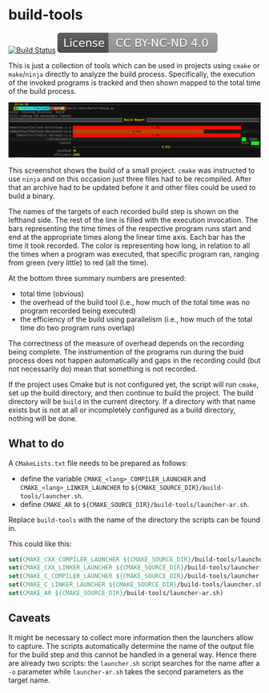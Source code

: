 build-tools
===========

[![Build Status](https://github.com/drepper/build-tools/workflows/CI/badge.svg)](https://github.com/drepper/build-tools/actions)
[![License: CC BY-NC-ND 4.0](extra/License-CC_BY--NC--ND_4.0-lightgrey.svg)](https://creativecommons.org/licenses/by-nc-nd/4.0/)

This is just a collection of tools which can be used in projects using `cmake` or
`make`/`ninja` directly to analyze the build process.  Specifically, the execution of
the invoked programs is tracked and then shown mapped to the total time of the
build process.

![example build](extra/screenshot.png)

This screenshot shows the build of a small project.  `cmake` was instructed to use
`ninja` and on this occasion just three files had to be recompiled.  After that an
archive had to be updated before it and other files could be used to build a binary.

The names of the targets of each recorded build step is shown on the lefthand side.
The rest of the line is filled with the execution invocation.  The bars representing
the time times of the respective program runs start and end at the appropriate times
along the linear time axis.  Each bar has the time it took recorded.  The color is
representing how long, in relation to all the times when a program was executed, that
specific program ran, ranging from green (very little) to red (all the time).

At the bottom three summary numbers are presented:
- total time (obvious)
- the overhead of the build tool (i.e., how much of the total time was no program
  recorded being executed)
- the efficiency of the build using parallelism (i.e., how much of the total time
  do two program runs overlap)

The correctness of the measure of overhead depends on the recording being complete.
The instrumention of the programs run during the buid process does not happen
automatically and gaps in the recording could (but not necessarily do) mean that
something is not recorded.

If the project uses Cmake but is not configured yet, the script will run `cmake`, set up
the build directory, and then continue to build the project.  The build directory will
be `build` in the current directory.  If a directory with that name exists but is not
at all or incompletely configured as a build directory, nothing will be done.


What to do
----------

A `CMakeLists.txt` file needs to be prepared as follows:

- define the variable `CMAKE_<lang>_COMPILER_LAUNCHER` and `CMAKE_<lang>_LINKER_LAUNCHER` to
  `${CMAKE_SOURCE_DIR}/build-tools/launcher.sh`.
- define `CMAKE_AR` to `${CMAKE_SOURCE_DIR}/build-tools/launcher-ar.sh`.

Replace `build-tools` with the name of the directory the scripts can be found in.

This could like this:

```cmake
set(CMAKE_CXX_COMPILER_LAUNCHER ${CMAKE_SOURCE_DIR}/build-tools/launcher.sh)
set(CMAKE_CXX_LINKER_LAUNCHER ${CMAKE_SOURCE_DIR}/build-tools/launcher.sh)
set(CMAKE_C_COMPILER_LAUNCHER ${CMAKE_SOURCE_DIR}/build-tools/launcher.sh)
set(CMAKE_C_LINKER_LAUNCHER ${CMAKE_SOURCE_DIR}/build-tools/launcher.sh)
set(CMAKE_AR ${CMAKE_SOURCE_DIR}/build-tools/launcher-ar.sh)
```


Caveats
-------

It might be necessary to collect more information then the launchers allow to capture.
The scripts automatically determine the name of the output file for the build step
and this cannot be handled in a general way.  Hence there are already two scripts:
the `launcher.sh` script searches for the name after a `-o` parameter while
`launcher-ar.sh` takes the second parameters as the target name.
